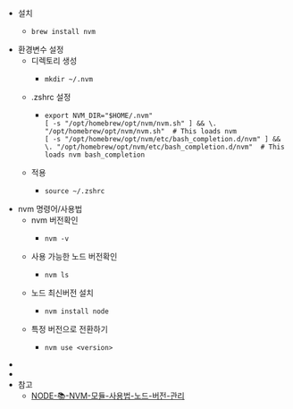 - 설치
	- ```shell
	  brew install nvm
	  ```
- 환경변수 설정
	- 디렉토리 생성
		- ```shell
		  mkdir ~/.nvm
		  ```
	- .zshrc 설정
		- ```shell
		  export NVM_DIR="$HOME/.nvm"
		  [ -s "/opt/homebrew/opt/nvm/nvm.sh" ] && \. "/opt/homebrew/opt/nvm/nvm.sh"  # This loads nvm
		  [ -s "/opt/homebrew/opt/nvm/etc/bash_completion.d/nvm" ] && \. "/opt/homebrew/opt/nvm/etc/bash_completion.d/nvm"  # This loads nvm bash_completion
		  ```
	- 적용
		- ```shell
		  source ~/.zshrc
		  ```
- nvm 명령어/사용법
	- nvm 버전확인
		- ```shell
		  nvm -v
		  ```
	- 사용 가능한 노드 버전확인
		- ```shell
		  nvm ls
		  ```
	- 노드 최신버전 설치
		- ```shell
		  nvm install node
		  ```
	- 특정 버전으로 전환하기
		- ```shell
		  nvm use <version>
		  ```
-
-
- 참고
	- [NODE-📚-NVM-모듈-사용법-노드-버전-관리](https://inpa.tistory.com/entry/NODE-%F0%9F%93%9A-NVM-%EB%AA%A8%EB%93%88-%EC%82%AC%EC%9A%A9%EB%B2%95-%EB%85%B8%EB%93%9C-%EB%B2%84%EC%A0%84-%EA%B4%80%EB%A6%AC)